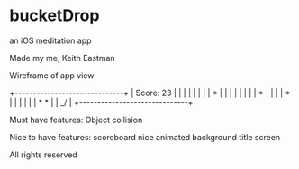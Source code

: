 # bucketDrop
an iOS meditation app

Made my me, Keith Eastman


Wireframe of app view

+------------------------------+
|          Score: 23           |
|                              |
|                              |
|                              |
|                 *            |
|                              |
|                              |
|                              |
|      *                       |
|                              |
|             *                |
|                              |
|                              |
|   *                   *      |
|          \_/                 |
+------------------------------+


Must have features:
Object collision

Nice to have features:
scoreboard
nice animated background
title screen

All rights reserved
